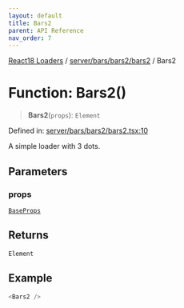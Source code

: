 ```yaml
---
layout: default
title: Bars2
parent: API Reference
nav_order: 7
---
```


[React18 Loaders](../../../../../modules.md) / [server/bars/bars2/bars2](../README.md) / Bars2

# Function: Bars2()

> **Bars2**(`props`): `Element`

Defined in: [server/bars/bars2/bars2.tsx:10](https://github.com/react18-tools/turborepo-template/blob/66e36ea6bd6f38a0f5f1e3e503151e439057be69/lib/src/server/bars/bars2/bars2.tsx#L10)

A simple loader with 3 dots.

## Parameters

### props

[`BaseProps`](../../../../common/base/base/interfaces/BaseProps.md)

## Returns

`Element`

## Example

```ts
<Bars2 />
```
